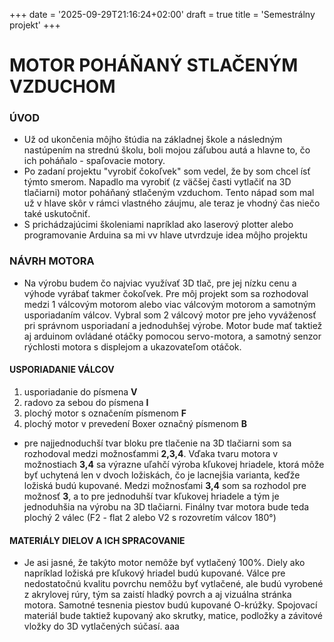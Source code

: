 +++
date = '2025-09-29T21:16:24+02:00'
draft = true
title = 'Semestrálny projekt'
+++
# MOTOR POHÁŇANÝ STLAČENÝM VZDUCHOM
### ÚVOD
- Už od ukončenia môjho štúdia na základnej škole a následným nastúpením na strednú školu, boli mojou záľubou autá a hlavne to, čo ich poháňalo - spaľovacie motory. 
- Po zadaní projektu "vyrobiť čokoľvek" som vedel, že by som chcel ísť týmto smerom. Napadlo ma vyrobiť (z väčšej časti vytlačiť na 3D tlačiarni) motor poháňaný stlačeným vzduchom. Tento nápad som mal už v hlave skôr v rámci vlastného záujmu, ale teraz je vhodný čas niečo také uskutočniť. 
- S prichádzajúcimi školeniami napríklad ako laserový plotter alebo programovanie Arduina sa mi vv hlave utvrdzuje idea môjho projektu
 ### NÁVRH MOTORA
- Na výrobu budem čo najviac využívať 3D tlač, pre jej nízku cenu a výhode vyrábať takmer čokoľvek. Pre môj projekt som sa rozhodoval medzi 1 válcovým motorom alebo viac válcovým motorom a samotným usporiadaním válcov. Vybral som 2 válcový motor pre jeho vyváženosť pri správnom usporiadaní a jednoduhšej výrobe. Motor bude mať taktiež aj arduinom ovládané otáčky pomocou servo-motora, a samotný senzor rýchlosti motora s displejom a ukazovateľom otáčok.
#### USPORIADANIE VÁLCOV
1. usporiadanie do písmena __V__
2. radovo za sebou do písmena __I__
3. plochý motor s označením písmenom __F__
4. plochý motor v prevedení Boxer označný písmenom __B__

- pre najjednoduchší tvar bloku pre tlačenie na 3D tlačiarni som sa rozhodoval medzi možnosťammi __2,3,4__. Vďaka tvaru motora v možnostiach __3,4__ sa výrazne uľahčí výroba kľukovej hriadele, ktorá môže byť uchytená len v dvoch ložiskách, čo je lacnejšia varianta, keďže ložiská budú kupované. Medzi možnosťami __3,4__ som sa rozhodol pre možnosť __3__, a to pre jednoduhší tvar kľukovej hriadele a tým je jednoduhšia na výrobu na 3D tlačiarni. Finálny tvar motora bude teda plochý 2 válec (F2 - flat 2 alebo V2 s rozovretím válcov 180°)
#### MATERIÁLY DIELOV A ICH SPRACOVANIE
- Je asi jasné, že takýto motor nemôže byť vytlačený 100%. Diely ako napríklad ložiská pre kľukový hriadel budú kupované. Válce pre nedostatočnú kvalitu povrchu nemôžu byť vytlačené, ale budú vyrobené z akrylovej rúry, tým sa zaistí hladký povrch a aj vizuálna stránka motora.
Samotné tesnenia piestov budú kupované O-krúžky. Spojovací materiál bude taktiež kupovaný ako skrutky, matice, podložky a závitové vložky do 3D vytlačených súčasí.
aaa

